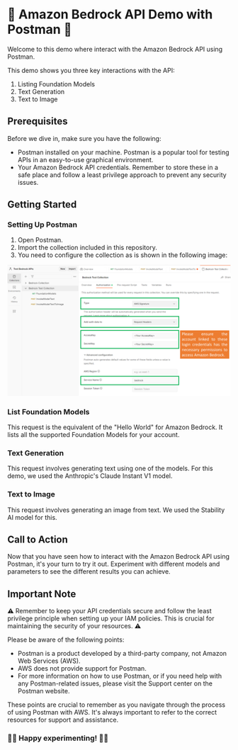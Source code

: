 # 🤖 Amazon Bedrock API Demo with Postman 🚀 

Welcome to this demo where interact with the Amazon Bedrock API using Postman.

This demo shows you three key interactions with the API: 

1. Listing Foundation Models
2. Text Generation
3. Text to Image

## Prerequisites

Before we dive in, make sure you have the following:

- Postman installed on your machine. Postman is a popular tool for testing APIs in an easy-to-use graphical environment.
- Your Amazon Bedrock API credentials. Remember to store these in a safe place and follow a least privilege approach to prevent any security issues.

## Getting Started

### Setting Up Postman

1. Open Postman.
2. Import the collection included in this repository.
3. You need to configure the collection as is shown in the following image:

![Collection config](images/CollectionAuthorizationConfig.png)

### List Foundation Models

This request is the equivalent of the "Hello World" for Amazon Bedrock. It lists all the supported Foundation Models for your account.

### Text Generation

This request involves generating text using one of the models. For this demo, we used the Anthropic's Claude Instant V1 model.

### Text to Image

This request involves generating an image from text. We used the Stability AI model for this.

## Call to Action

Now that you have seen how to interact with the Amazon Bedrock API using Postman, it's your turn to try it out. Experiment with different models and parameters to see the different results you can achieve.

## Important Note

⚠️ Remember to keep your API credentials secure and follow the least privilege principle when setting up your IAM policies. This is crucial for maintaining the security of your resources. ⚠️

Please be aware of the following points:

- Postman is a product developed by a third-party company, not Amazon Web Services (AWS).
- AWS does not provide support for Postman.
- For more information on how to use Postman, or if you need help with any Postman-related issues, please visit the Support center on the Postman website.

These points are crucial to remember as you navigate through the process of using Postman with AWS. It's always important to refer to the correct resources for support and assistance.

### 🥼🔬 Happy experimenting! 🔬🥼
